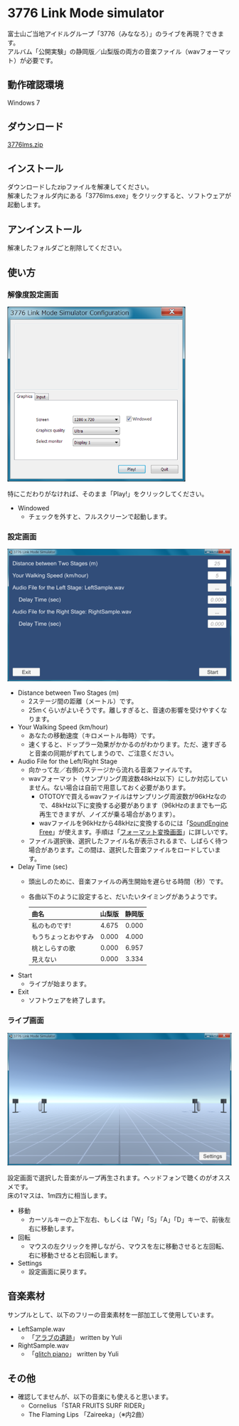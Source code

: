 # 3776 Link Mode simulator

富士山ご当地アイドルグループ「3776（みななろ）」のライブを再現？できます。  
アルバム「公開実験」の静岡版／山梨版の両方の音楽ファイル（wavフォーマット）が必要です。



## 動作確認環境

Windows 7



## ダウンロード

[3776lms.zip](https://github.com/inaniwa3/3776-simulator/releases/download/v0.0.0/3776lms.zip)



## インストール

ダウンロードしたzipファイルを解凍してください。  
解凍したフォルダ内にある「3776lms.exe」をクリックすると、ソフトウェアが起動します。



## アンインストール

解凍したフォルダごと削除してください。



## 使い方



### 解像度設定画面

<img src="doc/fig0.png" width="400px">

特にこだわりがなければ、そのまま「Play!」をクリックしてください。

* Windowed
    * チェックを外すと、フルスクリーンで起動します。



### 設定画面

<img src="doc/fig1.png" width="600px">

* Distance between Two Stages (m)
    * 2ステージ間の距離（メートル）です。
    * 25mくらいがよいそうです。離しすぎると、音速の影響を受けやすくなります。
* Your Walking Speed (km/hour)
    * あなたの移動速度（キロメートル毎時）です。
    * 速くすると、ドップラー効果がかかるのがわかります。ただ、速すぎると音楽の同期がずれてしまうので、ご注意ください。
* Audio File for the Left/Right Stage
    * 向かって左／右側のステージから流れる音楽ファイルです。
    * wavフォーマット（サンプリング周波数48kHz以下）にしか対応していません。ない場合は自前で用意しておく必要があります。
        * OTOTOYで買えるwavファイルはサンプリング周波数が96kHzなので、48kHz以下に変換する必要があります（96kHzのままでも一応再生できますが、ノイズが乗る場合があります）。
        * wavファイルを96kHzから48kHzに変換するのには「[SoundEngine Free](http://soundengine.jp/software/soundengine/)」が使えます。手順は「[フォーマット変換画面](http://soundengine.jp/wordpress/soundengine_help/index/view/format_convert_view/)」に詳しいです。
    * ファイル選択後、選択したファイル名が表示されるまで、しばらく待つ場合があります。この間は、選択した音楽ファイルをロードしています。
* Delay Time (sec)
    * 頭出しのために、音楽ファイルの再生開始を遅らせる時間（秒）です。
    * 各曲以下のように設定すると、だいたいタイミングがあうようです。

        | 曲名 | 山梨版 | 静岡版 |
        | ---- |:------:|:------:|
        | 私のものです! | 4.675 | 0.000 |
        | もうちょっとおやすみ | 0.000 | 4.000 |
        | 桃としらすの歌 | 0.000 | 6.957 |
        | 見えない | 0.000 | 3.334 |
* Start
    * ライブが始まります。
* Exit
    * ソフトウェアを終了します。



### ライブ画面

<img src="doc/fig2.png" width="600px">

設定画面で選択した音楽がループ再生されます。ヘッドフォンで聴くのがオススメです。  
床の1マスは、1m四方に相当します。

* 移動
    * カーソルキーの上下左右、もしくは「W」「S」「A」「D」キーで、前後左右に移動します。
* 回転
    * マウスの左クリックを押しながら、マウスを左に移動させると左回転、右に移動させると右回転します。
* Settings
    * 設定画面に戻ります。



## 音楽素材

サンプルとして、以下のフリーの音楽素材を一部加工して使用しています。

* LeftSample.wav
    * 「[アラブの遺跡](http://dova-s.jp/bgm/play7444.html)」 written by Yuli
* RightSample.wav
    * 「[glitch piano](http://dova-s.jp/bgm/play7216.html)」 written by Yuli



## その他

* 確認してませんが、以下の音楽にも使えると思います。
    * Cornelius 「STAR FRUITS SURF RIDER」
    * The Flaming Lips 「Zaireeka」（※内2曲）

